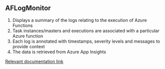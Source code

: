 ## AFLogMonitor


1. Displays a summary of the logs relating to the execution of Azure Functions
2. Task instances/masters and executions are associated with a particular Azure function
3. Each log is annotated with timestamps, severity levels and messages to provide context
4. The data is retrieved from Azure App Insights

[Relevant documentation link](https://microsoft.github.io/azure-data-services-go-fast-documentation/4-Web-Application-Manual/5-Logs.html)